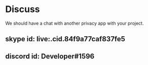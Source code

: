 # Discuss
We should have a chat with another privacy app with your project.

## skype   id: live:.cid.84f9a77caf837fe5
## discord id: Developer#1596
